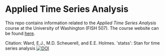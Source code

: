 Applied Time Series Analysis
=====
This repo contains information related to the _Applied Time Series Analysis_ course at the University of Washington (FISH 507). The course website can be found [here](https://catalyst.uw.edu/workspace/fish203/35553/243766).

Citation: Ward, E.J., M.D. Scheuerell, and E.E. Holmes. 'statss': Stan for time series analysis 
[![DOI](https://zenodo.org/badge/78160922.svg)](https://zenodo.org/badge/latestdoi/78160922)
